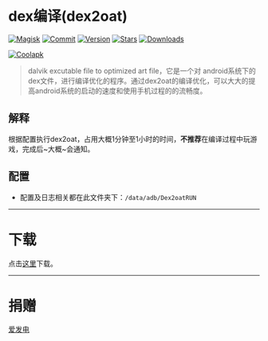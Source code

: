 # dex编译(dex2oat)

[![Magisk](https://img.shields.io/badge/Magisk-blue?style=flat&logo=magisk)](https://github.com/topjohnwu/Magisk)
[![Commit](https://img.shields.io/github/last-commit/SomesakiKaede/Dex2oatRUN?label=最后更新)](https://github.com/SomesakiKaede/Dex2oatRUN/releases)
[![Version](https://img.shields.io/github/tag/SomesakiKaede/Dex2oatRUN?label=版本)](https://github.com/SomesakiKaede/Dex2oatRUN/releases/latest)
[![Stars](https://img.shields.io/github/stars/SomesakiKaede/Dex2oatRUN?label=Github%20Stars&logo=github&style=flat "GitHub Repo stars")](https://github.com/SomesakiKaede/Dex2oatRUN)
[![Downloads](https://img.shields.io/github/downloads/SomesakiKaede/Dex2oatRUN/total?label=Github下载&logo=github)](https://github.com/SomesakiKaede/Dex2oatRUN/releases)

[![Coolapk](https://img.shields.io/badge/酷安-柊疏柚-hotpink?logo=android)](http://www.coolapk.com/u/11696005)

> dalvik excutable file to optimized art file，它是一个对 android系统下的dex文件，进行编译优化的程序。通过dex2oat的编译优化，可以大大的提高android系统的启动的速度和使用手机过程的的流畅度。

## 解释

根据配置执行dex2oat，占用大概1分钟至1小时的时间，**不推荐**在编译过程中玩游戏，完成后~大概~会通知。

## 配置

- 配置及日志相关都在此文件夹下：`/data/adb/Dex2oatRUN`

---

# 下载

点击[这里](https://github.com/SomesakiKaede/Dex2oatRUN/releases)下载。

---

# 捐赠

[爱发电](https://afdian.net/a/SomesakiKaede)

